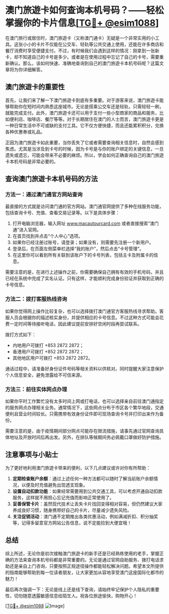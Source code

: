 # 澳门旅遊卡如何查询本机号码？——轻松掌握你的卡片信息[[TG💪+ @esim1088](https://t.me/s/esim1088)]

在澳门旅行或居住时，澳门旅遊卡（又称澳门通卡）无疑是一个非常实用的小工具。这张小小的卡片不仅能在公交车、轻轨等公共交通上使用，还能在许多商店和餐厅消费时享受便捷支付。不过，有时候我们会遇到这样的情况：刚拿到一张新卡，却不知道自己的卡号是多少。或者是在使用过程中忘记了自己的卡号，需要重新确认。那么，该如何快速、准确地查询到自己的澳门旅遊卡本机号码呢？这篇文章将为你详细解答。

## 澳门旅遊卡的重要性

首先，让我们来了解一下澳门旅遊卡到底有多重要。对于游客来说，澳门旅遊卡能够帮助你在短时间内熟悉这座城市。无论是搭乘公交车还是轻轨，只需轻轻一刷，就能完成支付。此外，澳门旅遊卡还可以用于支付一些小型商家的商品和服务，比如便利店、咖啡店、餐厅等等。对于长期居住在澳门的人士而言，澳门旅遊卡更是一种日常生活中不可或缺的支付工具。它不仅方便快捷，而且还能累积积分，兑换各种优惠券或礼品。

正因为澳门旅遊卡如此重要，当你丢失了它或者需要查询相关信息时，自然会感到焦虑。尤其是当涉及到卡号的时候，因为卡号是与你的账户绑定的关键信息，一旦遗失或遗忘，可能会带来不必要的麻烦。所以，学会如何正确查询自己的澳门旅遊卡本机号码是非常必要的。

## 查询澳门旅遊卡本机号码的方法

### 方法一：通过澳门通官方网站查询

最直接的方式就是访问澳门通的官方网站。澳门通官网提供了多种在线服务功能，包括查询卡号、充值、查看交易记录等。以下是具体步骤：

1. 打开电脑浏览器，输入网址 www.macautourcard.com 或者直接搜索“澳门通”进入官网。
2. 在首页找到并点击“个人中心”选项。
3. 如果你已经注册过账号，请登录；如果没有，则需要先注册一个新用户。
4. 登录后，在页面左侧菜单栏选择“我的账户”，然后点击“卡号管理”。
5. 在这里你可以看到所有关联到该账户下的卡号列表，包括主卡及附属卡的信息。

需要注意的是，在进行上述操作之前，你需要确保自己拥有有效的手机号码，并且已经在系统中完成了实名认证。只有这样，才能顺利完成身份验证并获取到正确的卡号信息。

### 方法二：拨打客服热线咨询

如果你觉得网上操作比较复杂，也可以选择拨打澳门通官方客服热线寻求帮助。客服人员会根据你的描述核实身份，并提供相应的卡号信息。不过这种方式可能会花费一定时间等待接听电话，因此建议提前安排好空闲时段再尝试联系。

拨打方式如下：
- 内地用户可拨打 +853 2872 2872；
- 香港用户可拨打 +852 2872 2872；
- 其他地区用户可拨打 +853 2872 2872。

通话过程中，请准备好身份证件号码等相关资料以供核对。同时提醒大家注意保护个人信息安全，避免泄露给不可信来源。

### 方法三：前往实体网点办理

如果你平时工作繁忙没有太多时间上网或打电话，也可以选择亲自前往澳门通指定的服务网点办理相关业务。通常情况下，这些网点分布于市区各个繁华地段，交通便利且营业时间较长。只需携带有效身份证件即可现场查询卡号并打印出来作为备份。

需要注意的是，由于疫情期间部分网点可能存在限流措施，请事先通过官网查询具体地址及开放时间后再出发。另外，在排队等候期间务必佩戴口罩做好防护措施。

## 注意事项与小贴士

为了更好地利用澳门旅遊卡带来的便利，以下几点建议或许对你有所帮助：

1. **定期检查账户余额**：通过上述任何一种方法都可以随时了解当前账户余额情况，以便及时充值避免出现透支现象。
2. **设置自动扣款功能**：如果经常需要用到公共交通工具，可以考虑开通自动扣款服务，这样就不用担心忘记充值而影响正常使用了。
3. **妥善保管卡片**：虽然现代技术让丢失卡片找回变得相对容易，但仍然建议大家养成良好习惯，随身携带好自己的卡片，尽量减少遗失风险。
4. **关注促销活动**：澳门通不定期推出各类优惠活动，例如满减折扣、积分抽奖等，记得多留意官方网站公告信息，说不定能捡到大便宜哦！

## 总结

综上所述，无论你是初次接触澳门旅遊卡的新手还是已经熟练使用的老手，掌握正确的方法来查询本机号码都是非常重要的。无论是通过官网自助服务、拨打电话求助还是亲自上门咨询，只要按照正规途径操作都能轻松解决问题。希望本文所提供的指南能够帮助到每一位读者朋友，让大家更加从容地享受澳门这座国际化都市的魅力！

最后再次强调一下：无论是线上还是线下查询，请始终牢记保护个人隐私的重要性，切勿随意透露敏感信息给陌生人。祝各位旅途愉快，购物开心！

[[TG💪+ @esim1088](https://t.me/s/esim1088) ![Image](https://i.postimg.cc/4NQfJmqS/Snipaste-2025-05-13-00-14-12.png)]